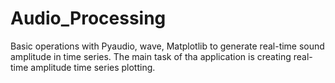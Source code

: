 # Audio_Processing
Basic operations with Pyaudio, wave, Matplotlib to generate real-time sound amplitude in time series.
The main task of tha application is creating real-time amplitude time series plotting.
